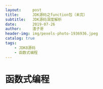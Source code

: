 ```yaml
---
layout:     post
title:      JDK源码之function包（未完）
subtitle:   JDK源码深度解析
date:       2019-07-26
author:     渣子哥
header-img: img/pexels-photo-1936936.jpeg
catalog: true
tags:
    - JDK8源码
    - 函数式编程
---
```


# 函数式编程
